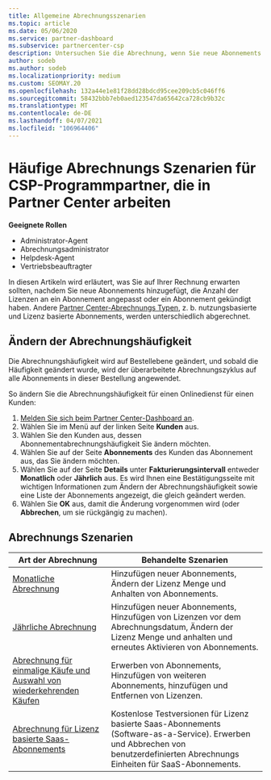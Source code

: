 ```yaml
---
title: Allgemeine Abrechnungsszenarien
ms.topic: article
ms.date: 05/06/2020
ms.service: partner-dashboard
ms.subservice: partnercenter-csp
description: Untersuchen Sie die Abrechnung, wenn Sie neue Abonnements hinzufügen, die Lizenz Menge anpassen oder ein Abonnement kündigen. Sehen Sie sich an, wie sich nutzungsbasierte und Lizenz basierte Abonnements unterscheiden.
author: sodeb
ms.author: sodeb
ms.localizationpriority: medium
ms.custom: SEOMAY.20
ms.openlocfilehash: 132a44e1e81f28dd28bdcd95cee209cb5c046ff6
ms.sourcegitcommit: 58432bbb7eb0aed123547da65642ca728cb9b32c
ms.translationtype: MT
ms.contentlocale: de-DE
ms.lasthandoff: 04/07/2021
ms.locfileid: "106964406"
---
```

# <a name="common-billing-scenarios-for-csp-program-partners-working-in-partner-center"></a>Häufige Abrechnungs Szenarien für CSP-Programmpartner, die in Partner Center arbeiten

**Geeignete Rollen**

- Administrator-Agent
- Abrechnungsadministrator
- Helpdesk-Agent
- Vertriebsbeauftragter

In diesen Artikeln wird erläutert, was Sie auf Ihrer Rechnung erwarten sollten, nachdem Sie neue Abonnements hinzugefügt, die Anzahl der Lizenzen an ein Abonnement angepasst oder ein Abonnement gekündigt haben. Andere [Partner Center-Abrechnungs Typen](billing-different-types.md), z. b. nutzungsbasierte und Lizenz basierte Abonnements, werden unterschiedlich abgerechnet.


## <a name="change-billing-frequency"></a>Ändern der Abrechnungshäufigkeit

Die Abrechnungshäufigkeit wird auf Bestellebene geändert, und sobald die Häufigkeit geändert wurde, wird der überarbeitete Abrechnungszyklus auf alle Abonnements in dieser Bestellung angewendet. 

So ändern Sie die Abrechnungshäufigkeit für einen Onlinedienst für einen Kunden:

1. [Melden Sie sich beim Partner Center-Dashboard an](https://partner.microsoft.com/dashboard/home).
2. Wählen Sie im Menü auf der linken Seite **Kunden** aus.
3. Wählen Sie den Kunden aus, dessen Abonnementabrechnungshäufigkeit Sie ändern möchten.
4. Wählen Sie auf der Seite **Abonnements** des Kunden das Abonnement aus, das Sie ändern möchten.
5. Wählen Sie auf der Seite **Details** unter **Fakturierungsintervall** entweder **Monatlich** oder **Jährlich** aus. Es wird Ihnen eine Bestätigungsseite mit wichtigen Informationen zum Ändern der Abrechnungshäufigkeit sowie eine Liste der Abonnements angezeigt, die gleich geändert werden.
6. Wählen Sie **OK** aus, damit die Änderung vorgenommen wird (oder **Abbrechen**, um sie rückgängig zu machen).

## <a name="billing-scenarios"></a>Abrechnungs Szenarien

| Art der Abrechnung | Behandelte Szenarien |
| --------------- | ----------------- |
| [Monatliche Abrechnung](common-billing-scenarios-monthly.md) | Hinzufügen neuer Abonnements, Ändern der Lizenz Menge und Anhalten von Abonnements. |
| [Jährliche Abrechnung](common-billing-scenarios-annual.md) | Hinzufügen neuer Abonnements, Hinzufügen von Lizenzen vor dem Abrechnungsdatum, Ändern der Lizenz Menge und anhalten und erneutes Aktivieren von Abonnements. |
| [Abrechnung für einmalige Käufe und Auswahl von wiederkehrenden Käufen](common-billing-scenarios-onetime-recurring.md) | Erwerben von Abonnements, Hinzufügen von weiteren Abonnements, hinzufügen und Entfernen von Lizenzen. |
| [Abrechnung für Lizenz basierte Saas-Abonnements](common-billing-scenarios-saas.md) | Kostenlose Testversionen für Lizenz basierte Saas-Abonnements (Software-as-a-Service). Erwerben und Abbrechen von benutzerdefinierten Abrechnungs Einheiten für SaaS-Abonnements. |

